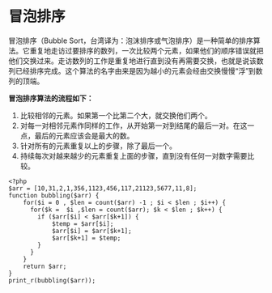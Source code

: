 # 冒泡排序

冒泡排序（Bubble Sort，台湾译为：泡沫排序或气泡排序）是一种简单的排序算法。它重复地走访过要排序的数列，一次比较两个元素，如果他们的顺序错误就把他们交换过来。走访数列的工作是重复地进行直到没有再需要交换，也就是说该数列已经排序完成。这个算法的名字由来是因为越小的元素会经由交换慢慢“浮”到数列的顶端。

**冒泡排序算法的流程如下：**

1. 比较相邻的元素。如果第一个比第二个大，就交换他们两个。
2. 对每一对相邻元素作同样的工作，从开始第一对到结尾的最后一对。在这一点，最后的元素应该会是最大的数。
3. 针对所有的元素重复以上的步骤，除了最后一个。
4. 持续每次对越来越少的元素重复上面的步骤，直到没有任何一对数字需要比较。

```
<?php
$arr = [10,31,2,1,356,1123,456,117,21123,5677,11,8];
function bubbling($arr) {
    for($i = 0 , $len = count($arr) -1 ; $i < $len ; $i++) {
      for($k =  $i ,$len = count($arr); $k < $len ; $k++) {
        if ($arr[$i] < $arr[$k+1]) {
            $temp = $arr[$i];
            $arr[$i] = $arr[$k+1];
            $arr[$k+1] = $temp;
        }
      }
    }
    return $arr;
}
print_r(bubbling($arr));
```



